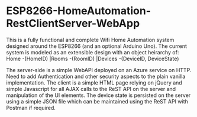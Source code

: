 # ESP8266-HomeAutomation-RestClientServer-WebApp
This is a fully functional and complete Wifi Home Automation system designed around the ESP8266 (and an optional Arduino Uno). The current system is modeled as an extensible design with an object heirarchy of:
Home -(HomeID)
  |Rooms -(RoomID)
      |Devices -(DeviceID, DeviceState)
      
The server-side is a simple WebAPI deployed on an Azure service on HTTP. Need to add Authentication and other security aspects to the plain vanilla implementation.
The client is a simple HTML page relying on jQuery and simple Javascript for all AJAX calls to the ReST API on the server and manipulation of the UI elements.
The device state is persisted on the server using a simple JSON file which can be maintained using the ReST API with Postman if required.
